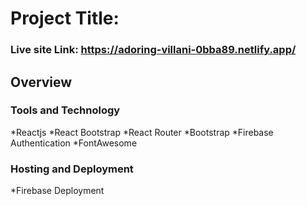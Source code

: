 # Project Title: 

### Live site Link: https://adoring-villani-0bba89.netlify.app/ 

## Overview

### Tools and Technology 
*Reactjs
*React Bootstrap
*React Router
*Bootstrap
*Firebase Authentication
*FontAwesome

### Hosting and Deployment
*Firebase Deployment

